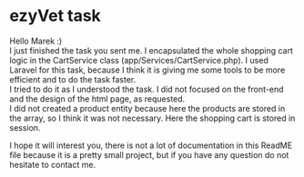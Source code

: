 # ezyVet task

Hello Marek :)<br/>
I just finished the task you sent me. I encapsulated the whole shopping cart logic in the CartService class (app/Services/CartService.php).
I used Laravel for this task, because I think it is giving me some tools to be more efficient and to do the task faster.<br/>
I tried to do it as I understood the task.
I did not focused on the front-end and the design of the html page, as requested.<br/>
I did not created a product entity because here the products are stored in the array, so I think it was not necessary.
Here the shopping cart is stored in session.

I hope it will interest you, there is not a lot of documentation in this ReadME file because it is a pretty small project, but if you have any question do not hesitate to contact me.
